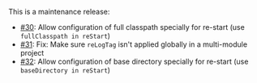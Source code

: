 This is a maintenance release:

   * [#30][]: Allow configuration of full classpath specially for re-start (use `fullClasspath in reStart`)
   * [#31][]: Fix: Make sure `reLogTag` isn't applied globally in a multi-module project
   * [#32][]: Allow configuration of base directory specially for re-start (use `baseDirectory in reStart`)

 [#30]: https://github.com/spray/sbt-revolver/issues/30
 [#31]: https://github.com/spray/sbt-revolver/issues/30
 [#32]: https://github.com/spray/sbt-revolver/issues/30
